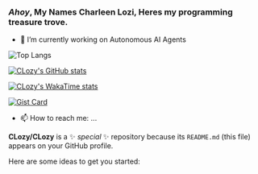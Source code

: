 ### _Ahoy_, My Names Charleen Lozi, Heres my programming treasure trove.


- 🔭 I’m currently working on Autonomous AI Agents



![Top Langs](https://github-readme-stats.vercel.app/api/top-langs/?username=clozy&layout=compact)


[![CLozy's GitHub stats](https://github-readme-stats.vercel.app/api?username=clozy&show_icons=true)](https://github.com/clozy/github-readme-stats)





[![CLozy's WakaTime stats](https://github-readme-stats.vercel.app/api/wakatime?username=clozy&layout=compact)](https://github.com/clozy/github-readme-stats)


[![Gist Card](https://github-readme-stats.vercel.app/api/gist?id=0f48bdd5957d385b69fe92d7ed212278)](https://gist.github.com/CLozy/b0f48bdd5957d385b69fe92d7ed212278/)

- 📫 How to reach me: ...





**CLozy/CLozy** is a ✨ _special_ ✨ repository because its `README.md` (this file) appears on your GitHub profile.

Here are some ideas to get you started: